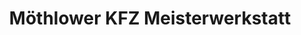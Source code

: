 ---
title: "Möthlower KFZ Meisterwerkstatt"
url: /maerkisch-luch/moethlower-kfz-meisterwerkstatt/
shop: Autowerkstatt
---